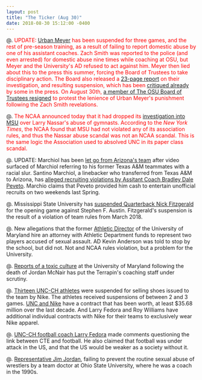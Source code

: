 ```yaml
---
layout: post
title: "The Ticker (Aug 30)"
date: 2018-08-30 15:12:00 -0400
---
```



@. <span style="color:red">UPDATE: [Urban
   Meyer](https://www.usatoday.com/story/sports/ncaaf/bigten/2018/08/22/ohio-state-suspends-urban-meyer-investigation/1018477002/)
   has been suspended for three games, and the rest of pre-season
   training, as a result of failing to report domestic abuse by one of his
   assistant coaches. Zach Smith was reported to the police (and even
   arrested) for domestic abuse nine times while coaching at OSU, but
   Meyer and the University's AD refused to act against him. Meyer then
   lied about this to the press this summer, forcing the Board of Trustees
   to take disciplinary action. The Board also released a [23-page
   report](https://www.landgrantholyland.com/2018/8/23/17757500/ohio-state-urban-meyer-report-independent-investigation-findings)
   on their investigation, and resulting suspension, which has been
   [critiqued
   already](https://www.usatoday.com/story/sports/columnist/brennan/2018/08/22/urban-meyer-remains-ohio-state-coach-loses-moral-high-ground-domestic-assault/1065039002/)
   by some in the press. On August 30th, [a member of The OSU Board of
   Trustees
   resigned](https://www.nytimes.com/2018/08/30/sports/ohio-state-trustee-resigns-urban-meyer.html) to protest the lenience of Urban Meyer's punishment
   following the Zach Smith revelations.


@. <span style="color:red">The NCAA announced today that it had
   dropped its [investigation into
   MSU](https://www.nytimes.com/2018/08/30/sports/ncaa-michigan-state-nassar.html)
   over Larry Nassar's abuse of gymnasts. According to the *New York
   Times*, the NCAA found that MSU had not violated any of its association
   rules, and thus the Nassar abuse scandal was not an NCAA scandal. This
   is the same logic the Association used to absolved UNC in its paper
   class scandal.</span>

@. <span style="color:read">UPDATE: Marchiol has been [let go from
   Arizona's team](https://www.usatoday.com/story/sports/ncaaf/pac12/2018/08/27/santino-marchiol-dismissed-arizona-after-video-racist-term/1114260002/) after video surfaced of Marchiol referring to his
   former Texas A&M teammates with a racial slur.  Santino Marchiol, a linebacker who transferred from Texas A&M to
   Arizona, has [alleged recruiting violations by Assitant Coach Bradley
   Dale
   Peveto](https://collegefootballtalk.nbcsports.com/2018/08/21/former-texas-am-linebacker-alleges-recruiting-practice-violations-by-jimbo-fishers-staff/).
   Marchio claims that Peveto provided him cash to entertain unofficial
   recruits on two weekends last Spring.</span>


@. Mississippi State University has [suspended
   Quarterback Nick
   Fitzgerald](https://bleacherreport.com/articles/2792890-nick-fitzgerald-suspended-for-mississippi-states-opener-vs-stephen-f-austin)
   for the opening game against Stephen F. Austin. Fitzgerald's suspension
   is the result of a violation of team rules from March 2018.


@. New allegations that the former [Athletic
   Director](http://www.baltimoresun.com/sports/terps/tracking-the-terps/bs-sp-anderson-diamondback-lawyer-0823-story.html)
   of the University of Maryland hire an attorney with Athletic Department
   funds to represent two players accused of sexual assault. AD Kevin Anderson
   was told to stop by the school, but did not. Not and NCAA rules violation,
   but a problem for the University.

@. [Reports of a toxic
   culture](https://www.cbssports.com/college-football/news/maryland-football-athletic-staffers-placed-on-leave-amid-report-of-harmful-culture/)
   at the University of Maryland following the death of Jordan McNair has
   put the Terrapin's coaching staff under scrutiny.

@. [Thirteen UNC-CH
   athletes](https://www.sbnation.com/college-football/2018/8/6/17597834/north-carolina-football-suspensions-players)
   were suspended for selling shoes issued to the team by Nike. The athletes received suspensions of between 2 and
   3 games. [UNC and
   Nike](https://www.newsobserver.com/sports/college/acc/unc/article198024869.html)
   have a contract that has been worth, at least \$35.68 million over the
   last decade. And Larry Fedora and Roy Williams have additional
   individual contracts with Nike for their teams to exclusively wear Nike
   apparel. 

@. [UNC-CH football coach Larry
   Fedora](https://www.washingtonpost.com/news/early-lead/wp/2018/07/18/unc-coach-larry-fedora-criticized-after-questioning-footballs-link-with-cte/?noredirect=on&utm_term=.0bbc2abb4f2d)
   made comments questioning the link between CTE and football. He also
   claimed that football was under attack in the US, and that the US would
   be weaker as a society without it.

@. [Representative Jim
   Jordan](https://www.rollingstone.com/politics/politics-news/jim-jordan-ohio-state-700578/),
   failing to prevent the routine sexual abuse of wrestlers by a team
   doctor at Ohio State University, where he was a coach in the 1990s.




